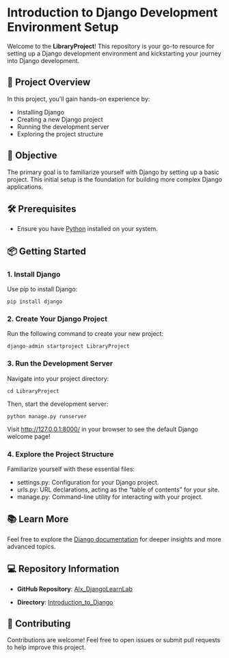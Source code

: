 # Introduction to Django Development Environment Setup

Welcome to the **LibraryProject**! This repository is your go-to resource for setting up a Django development environment and kickstarting your journey into Django development.

## 🚀 **Project Overview**

In this project, you'll gain hands-on experience by:

- Installing Django
- Creating a new Django project
- Running the development server
- Exploring the project structure

## 🎯 **Objective**

The primary goal is to familiarize yourself with Django by setting up a basic project. This initial setup is the foundation for building more complex Django applications.

## 🛠️ **Prerequisites**

- Ensure you have [Python](https://www.python.org/downloads/) installed on your system.

## 📦 **Getting Started**

### **1. Install Django**

Use pip to install Django:

```
pip install django
```
### **2. Create Your Django Project**

Run the following command to create your new project:

```
django-admin startproject LibraryProject
```
### **3. Run the Development Server**

Navigate into your project directory:

```
cd LibraryProject
```

Then, start the development server:

```
python manage.py runserver
```

Visit http://127.0.0.1:8000/ in your browser to see the default Django welcome page!


### **4. Explore the Project Structure**

Familiarize yourself with these essential files:

+ settings.py: Configuration for your Django project.
+ urls.py: URL declarations, acting as the “table of contents” for your site.
+ manage.py: Command-line utility for interacting with your project.

## 📚 **Learn More**
Feel free to explore the [Django documentation](https://docs.djangoproject.com/en/5.1/) for deeper insights and more advanced topics.

## 💻 **Repository Information**

+ **GitHub Repository**: [Alx_DjangoLearnLab](https://github.com/Amen-Zelealem/Alx_DjangoLearnLab)

+ **Directory**: [Introduction_to_Django](https://github.com/Amen-Zelealem/Alx_DjangoLearnLab/Introduction_to_Django)

## 🤝 **Contributing**
Contributions are welcome! Feel free to open issues or submit pull requests to help improve this project.